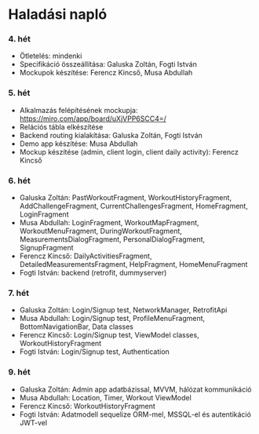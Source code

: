 # Haladási napló

### 4. hét
 - Ötletelés: mindenki
 - Specifikáció összeállítása: Galuska Zoltán, Fogti István
 - Mockupok készítése: Ferencz Kincső, Musa Abdullah

### 5. hét
 - Alkalmazás felépítésének mockupja:
   https://miro.com/app/board/uXjVPP6SCC4=/
 - Relációs tábla elkészítése
 - Backend routing kialakítása: Galuska Zoltán, Fogti István
 - Demo app készítése: Musa Abdullah
 - Mockup készítése (admin, client login, client daily activity): Ferencz Kincső

### 6. hét
 - Galuska Zoltán: PastWorkoutFragment, WorkoutHistoryFragment, AddChallengeFragment, CurrentChallengesFragment, HomeFragment, LoginFragment
 - Musa Abdullah: LoginFragment, WorkoutMapFragment, WorkoutMenuFragment, DuringWorkoutFragment, MeasurementsDialogFragment, PersonalDialogFragment, SignupFragment 
 - Ferencz Kincső: DailyActivitiesFragment, DetailedMeasurementsFragment, HelpFragment, HomeMenuFragment
 - Fogti István: backend (retrofit, dummyserver) 
 
 ### 7. hét
 - Galuska Zoltán: Login/Signup test, NetworkManager, RetrofitApi
 - Musa Abdullah: Login/Signup test, ProfileMenuFragment, BottomNavigationBar, Data classes
 - Ferencz Kincső: Login/Signup test, ViewModel classes, WorkoutHistoryFragment
 - Fogti István: Login/Signup test, Authentication

### 9. hét
 - Galuska Zoltán: Admin app adatbázissal, MVVM, hálózat kommunikáció
 - Musa Abdullah: Location, Timer, Workout ViewModel
 - Ferencz Kincső: WorkoutHistoryFragment
 - Fogti István: Adatmodell sequelize ORM-mel, MSSQL-el és autentikáció JWT-vel
